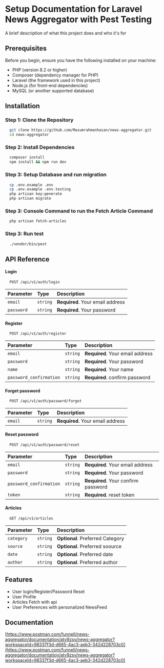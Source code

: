
# Setup Documentation for Laravel News Aggregator with Pest Testing

A brief description of what this project does and who it's for


## Prerequisites

Before you begin, ensure you have the following installed on your machine:

- PHP (version 8.2 or higher)
- Composer (dependency manager for PHP)
- Laravel (the framework used in this project)
- Node.js (for front-end dependencies)
- MySQL (or another supported database)
## Installation

### Step 1: Clone the Repository


```bash
  git clone https://github.com/Masumrahmanhasan/news-aggregator.git
  cd news-aggregator
```

### Step 2: Install Dependencies


```bash
  composer install
  npm install && npm run dev
``` 


### Step 3: Setup Database and run migration


```bash
  cp .env.example .env 
  cp .env.example .env.testing 
  php artisan key:generate 
  php artisan migrate
``` 

### Step 3: Console Command to run the Fetch Article Command


```bash
  php artisan fetch-articles
``` 

### Step 3: Run test


```bash
  ./vendor/bin/pest
``` 


## API Reference

#### Login

```http
  POST /api/v1/auth/login
```

| Parameter | Type     | Description                |
| :-------- | :------- | :------------------------- |
| `email` | `string` | **Required**. Your email address |
| `password` | `string` | **Required**. Your password |

#### Register

```http
  POST /api/v1/auth/register
```

| Parameter | Type     | Description                |
| :-------- | :------- | :------------------------- |
| `email` | `string` | **Required**. Your email address |
| `password` | `string` | **Required**. Your password |
| `name` | `string` | **Required**. Your name |
| `password_confirmation` | `string` | **Required**. confirm password |


#### Forget password

```http
  POST /api/v1/auth/password/forgot
```

| Parameter | Type     | Description                |
| :-------- | :------- | :------------------------- |
| `email` | `string` | **Required**. Your email address |



#### Reset password

```http
  POST /api/v1/auth/password/reset
```

| Parameter | Type     | Description                |
| :-------- | :------- | :------------------------- |
| `email` | `string` | **Required**. Your email address |
| `password` | `string` | **Required**. Your password |
| `password_confirmation` | `string` | **Required**. Your confirm  password |
| `token` | `string` | **Required**. reset token |



#### Articles

```http
  GET /api/v1/articles
```

| Parameter | Type     | Description                |
| :-------- | :------- | :------------------------- |
| `category` | `string` | **Optional**. Preferred Category |
| `source` | `string` | **Optional**. Preferred soource |
| `date` | `string` | **Optional**. Preferred date |
| `author` | `string` | **Optional**. Preferred author |


## Features

- User login/Register/Password Reset
- User Profile
- Articles Fetch with api
- User Preferences with personalized NewsFeed


## Documentation

[https://www.postman.com/funnell/news-aggregator/documentation/atv9zsv/news-aggregator?workspaceId=98337f3d-d665-4ac3-aeb3-342d228703c0](https://www.postman.com/funnell/news-aggregator/documentation/atv9zsv/news-aggregator?workspaceId=98337f3d-d665-4ac3-aeb3-342d228703c0)

